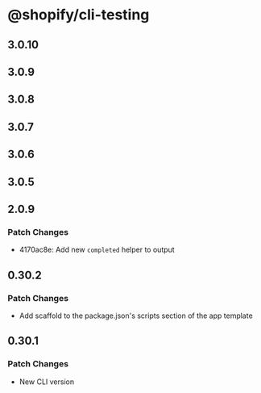 # @shopify/cli-testing

## 3.0.10

## 3.0.9

## 3.0.8

## 3.0.7

## 3.0.6

## 3.0.5

## 2.0.9

### Patch Changes

- 4170ac8e: Add new `completed` helper to output

## 0.30.2

### Patch Changes

- Add scaffold to the package.json's scripts section of the app template

## 0.30.1

### Patch Changes

- New CLI version
